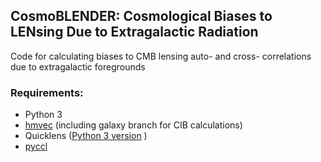 ## CosmoBLENDER: Cosmological Biases to LENsing Due to Extragalactic Radiation
Code for calculating biases to CMB lensing auto- and cross- correlations due to extragalactic foregrounds

### Requirements:
* Python 3
* [hmvec](https://github.com/simonsobs/hmvec) (including galaxy branch for CIB calculations)
* Quicklens ([Python 3 version](https://github.com/abaleato/Quicklens-with-fixes/tree/Python3) )
* [pyccl](https://github.com/LSSTDESC/CCL)
